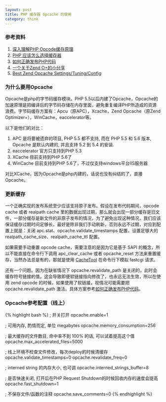 ```yaml
---
layout: post
title: PHP 缓存器 Opcache 的使用
category: think
---
```



### 参考资料

1. [深入理解PHP Opcode缓存原理](https://blog.linuxeye.com/361.html)
2. [PHP 应该怎么选择缓存器](https://m.aliyun.com/bbs/read/255932.html)
3. [如何正确发布PHP代码](http://huoding.com/2016/05/27/515)
4. [一个关于Zend O+的小分享](http://www.laruence.com/2013/11/11/2928.html)
5. [Best Zend Opcache Settings/Tuning/Config](https://www.scalingphpbook.com/blog/2014/02/14/best-zend-opcache-settings.html)

### 为什么要用Opcache

Opcache是php的字节码缓存模块。PHP 5.5以后内建了Opcache，Opcache的加速原理是把编译后的字节码存储在内存里面，避免重复编译PHP所造成的资源浪费。字节码缓存方案有：Apcu（原APC），Xcache，Zend Opcache（原Zend Optimizer+），WinCache，eaccelerator等。

以下是他们的对比：

1. APC 是将要被遗弃的项目, PHP 5.5 都不支持, 而在 PHP 5.5 和 5.6 版本, Opcache 是默认内建的, 并且支持 5.2 到 5.4 的安装.
2. eaccelerator 官方只支持到PHP 5.3
3. XCache 目前支持到PHP 5.6了
4. WinCache 目前支持到PHP 5.6了，不过仅支持windows平台IIS服务器

对比XCache，因为Opcache是php内建的，话说也没有纠结的了，直接Opcache。

### 更新缓存

一个正确实现的发布系统至少应该支持原子发布。假设在发布代码期间，opcode cache 或者 realpath cache 里的数据出现过期，那么就会出现一部分缓存是旧文件，一部分缓存是新文件的非原子发布的情况，为了避免出现这种情况，我们应该保证缓存过期时间足够长，最好是除非我们手动刷新，否则永远不过期，对应到配置上就是：关闭 apc.stat、opcache.validate_timestamps 配置，设置足够大的 realpath_cache_size、realpath_cache_ttl 配置。

如果需要手动重置 opcode cache，需要注意的是因为它是基于 SAPI 的概念，所以不能直接在命令行下调用 apc_clear_cache 或者 opcache_reset 方法来重置缓存，当然办法总是有的，那就是使用 [CacheTool](http://gordalina.github.io/cachetool/) 在命令行下模拟 fastcgi 请求。

还有一个问题。因为在缺省情况下 opcache.revalidate_path 是关闭的，此时会缓存符号链接的值，这会导致即便软链接指向修改了，也永远无法生效，所以在使用 zend opcode 的时候，如果使用了软链接，视情况可能需要把 opcache.revalidate_path 激活。具体方案参考[如何正确发布PHP代码](http://huoding.com/2016/05/27/515)。

### Opcache参考配置（线上）

{% highlight bash %}
; 开关打开
opcache.enable=1

; 可用内存, 酌情而定, 单位 megabytes
opcache.memory_consumption=256

; 最大缓存的文件数目, 命中率不到 100% 的话, 可以试着提高这个值
opcache.max_accelerated_files=5000

; 线上环境不检查文件修改，每次deploy的时候清缓存
opcache.validate_timestamps=0
opcache.revalidate_freq=0

; interned string 的内存大小, 也可调
opcache.interned_strings_buffer=8

; 是否快速关闭, 打开后在PHP Request Shutdown的时候回收内存的速度会提高
opcache.fast_shutdown=1

; 不保存文件/函数的注释
opcache.save_comments=0
{% endhighlight %}
